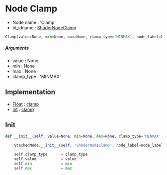 # Node Clamp

- Node name : 'Clamp'
- bl_idname : [ShaderNodeClamp](https://docs.blender.org/api/current/bpy.types.{bl_idname}.html)


``` python
Clamp(value=None, min=None, max=None, clamp_type='MINMAX', node_label=None, node_color=None)
```
##### Arguments

- value : None
- min : None
- max : None
- clamp_type : 'MINMAX'

## Implementation

- [Float](/docs/GeoNodes/Float.md) : [clamp](/docs/GeoNodes/Float.md#clamp)
- [Int](/docs/GeoNodes/Int.md) : [clamp](/docs/GeoNodes/Int.md#clamp)

## Init

``` python
def __init__(self, value=None, min=None, max=None, clamp_type='MINMAX', node_label=None, node_color=None):

    StackedNode.__init__(self, 'ShaderNodeClamp', node_label=node_label, node_color=node_color)

    self.clamp_type      = clamp_type
    self.value           = value
    self.min             = min
    self.max             = max
```
